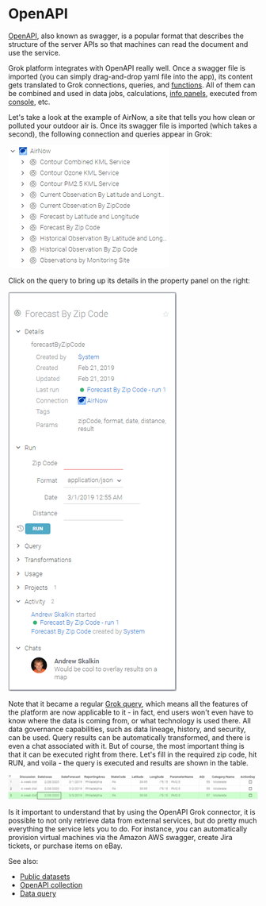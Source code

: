 <!-- TITLE: OpenAPI -->
<!-- SUBTITLE: -->

# OpenAPI

[OpenAPI](https://swagger.io/docs/specification/about/), also known as swagger,
is a popular format that describes the structure of the server APIs so that machines 
can read the document and use the service.

Grok platform integrates with OpenAPI really well. Once a swagger file is imported
(you can simply drag-and-drop yaml file into the app), its content gets translated
to Grok connections, queries, and [functions](../entities/function.md). All of them can be combined and used
in data jobs, calculations, [info panels](../concepts/info-panels.md), executed from [console](console.md), etc.   

Let's take a look at the example of AirNow, a site that tells you how clean or polluted
your outdoor air is. Once its swagger file is imported (which takes a second), 
the following connection and queries appear in Grok:

![AirNow connection](../uploads/features/open-api-airnow-connection.png "AirNow")

Click on the query to bring up its details in the property panel on the right:

![AirNow query](../uploads/features/open-api-airnow-query.png "AirNow")

Note that it became a regular [Grok query](../entities/data-query.md), which means all the features of the platform
are now applicable to it - in fact, end users won't even have to know where the data is coming
from, or what technology is used there. All data governance capabilities, such as data lineage,
history, and security, can be used. Query results can be automatically transformed, and there
is even a chat associated with it. But of course, the most important thing is that
it can be executed right from there. Let's fill in the required zip code,
hit RUN, and voila - the query is executed and results are shown in the table.

![AirNow results](../uploads/features/open-api-airnow-results.png "AirNow")

Is it important to understand that by using the OpenAPI Grok connector, it is possible to not
only retrieve data from external services, but do pretty much everything the service lets you
to do. For instance, you can automatically provision virtual machines via the Amazon AWS swagger,
create Jira tickets, or purchase items on eBay. 

See also:
* [Public datasets](public-datasets.md)
* [OpenAPI collection](https://apis.guru/browse-apis/)
* [Data query](../entities/data-query.md)
